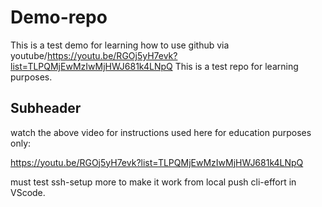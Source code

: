 # Demo-repo
This is a test demo for learning how to use github via youtube/https://youtu.be/RGOj5yH7evk?list=TLPQMjEwMzIwMjHWJ681k4LNpQ
This is a test repo for learning purposes. 

## Subheader 

watch the above video for instructions used here for education purposes only:

https://youtu.be/RGOj5yH7evk?list=TLPQMjEwMzIwMjHWJ681k4LNpQ

must test ssh-setup more to make it work from local push cli-effort in VScode.
